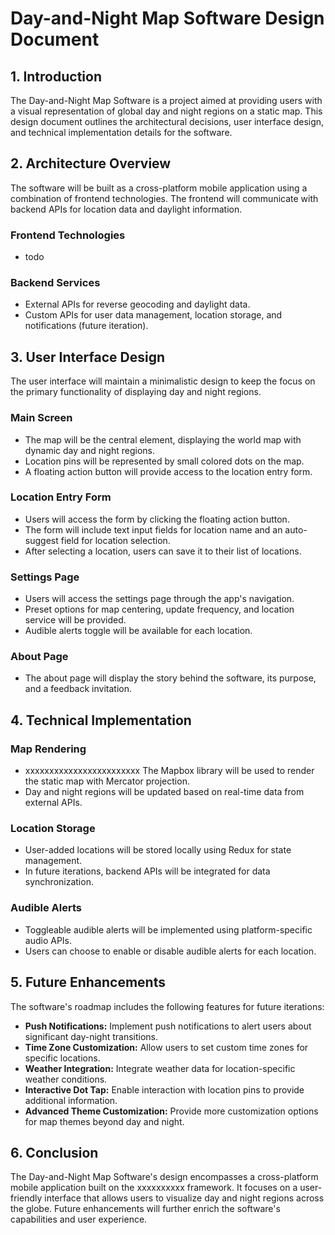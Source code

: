 

# Day-and-Night Map Software Design Document

## 1. Introduction

The Day-and-Night Map Software is a project aimed at providing users with a visual representation of global day and night regions on a static map. This design document outlines the architectural decisions, user interface design, and technical implementation details for the software.

## 2. Architecture Overview

The software will be built as a cross-platform mobile application using a combination of frontend technologies. The frontend will communicate with backend APIs for location data and daylight information.

### Frontend Technologies

- todo

### Backend Services

- External APIs for reverse geocoding and daylight data.
- Custom APIs for user data management, location storage, and notifications (future iteration).

## 3. User Interface Design

The user interface will maintain a minimalistic design to keep the focus on the primary functionality of displaying day and night regions.

### Main Screen

- The map will be the central element, displaying the world map with dynamic day and night regions.
- Location pins will be represented by small colored dots on the map.
- A floating action button will provide access to the location entry form.

### Location Entry Form

- Users will access the form by clicking the floating action button.
- The form will include text input fields for location name and an auto-suggest field for location selection.
- After selecting a location, users can save it to their list of locations.

### Settings Page

- Users will access the settings page through the app's navigation.
- Preset options for map centering, update frequency, and location service will be provided.
- Audible alerts toggle will be available for each location.

### About Page

- The about page will display the story behind the software, its purpose, and a feedback invitation.

## 4. Technical Implementation

### Map Rendering

- xxxxxxxxxxxxxxxxxxxxxxxx The Mapbox library will be used to render the static map with Mercator projection.
- Day and night regions will be updated based on real-time data from external APIs.

### Location Storage

- User-added locations will be stored locally using Redux for state management.
- In future iterations, backend APIs will be integrated for data synchronization.

### Audible Alerts

- Toggleable audible alerts will be implemented using platform-specific audio APIs.
- Users can choose to enable or disable audible alerts for each location.

## 5. Future Enhancements

The software's roadmap includes the following features for future iterations:

- **Push Notifications:** Implement push notifications to alert users about significant day-night transitions.
- **Time Zone Customization:** Allow users to set custom time zones for specific locations.
- **Weather Integration:** Integrate weather data for location-specific weather conditions.
- **Interactive Dot Tap:** Enable interaction with location pins to provide additional information.
- **Advanced Theme Customization:** Provide more customization options for map themes beyond day and night.

## 6. Conclusion

The Day-and-Night Map Software's design encompasses a cross-platform mobile application built on the xxxxxxxxxx framework. It focuses on a user-friendly interface that allows users to visualize day and night regions across the globe. Future enhancements will further enrich the software's capabilities and user experience.

